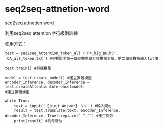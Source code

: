 # seq2seq-attnetion-word
seq2seq attnetion word

利用seq2seq attention 字符級別訓練

使用方式：

    test = seq2seq_Attention_token_all ('P4_big_BN.h5', 'QA_all_token.txt') #參數說明第一個參數為儲存權重黨名稱，第二個參數為輸入txt檔

    test.train() #訓練模型

    model = test.create_model() #建立推理模型
    encoder_Inference, decoder_Inference = test.createAttentionInference(model)
    #建立推理模型

    while True:
        text = input('【input Answer】 \n' ) #輸入問句
        result = test.translate(text, encoder_Inference, decoder_Inference, True).replace(" ","") #產生問句
        print(result) #列印問句
